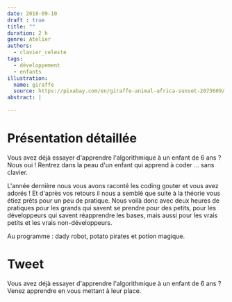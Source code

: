 ```yaml
---
date: 2018-09-10
draft : true
title: ""
duration: 2 h
genre: Atelier
authors:
  - clavier_celeste
tags:
  - développement
  - enfants
illustration:
  name: giraffe
  source: https://pixabay.com/en/giraffe-animal-africa-sunset-2073609/
abstract: |
  
---
```


# Présentation détaillée

Vous avez déjà essayer d'apprendre l'algorithmique à un enfant de 6 ans ? Nous oui ! Rentrez dans la peau d'un enfant qui apprend à coder ... sans clavier.

L'année dernière nous vous avons raconté les coding gouter et vous avez adorés ! Et d'après vos retours il nous a semblé que suite à la théorie vous étiez prêts pour un peu de pratique. Nous voilà donc avec deux heures de pratiques pour les grands qui savent se prendre pour des petits, pour les développeurs qui savent réapprendre les bases, mais aussi pour les vrais petits et les vrais non-développeurs.

Au programme : dady robot, potato pirates et potion magique.

# Tweet

Vous avez déjà essayer d'apprendre l'algorithmique à un enfant de 6 ans ? Venez apprendre en vous mettant à leur place.
